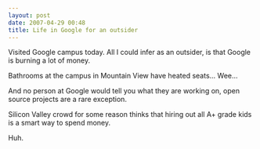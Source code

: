 ```yaml
---
layout: post
date: 2007-04-29 00:48
title: Life in Google for an outsider
---
```


Visited Google campus today. All I could infer as an outsider, 
is that Google is burning a lot of money.

Bathrooms at the campus in Mountain View have heated seats... 
Wee...

And no person at Google would tell you what they are working on, open source projects are a rare exception.

Silicon Valley crowd for some reason thinks that hiring out all A+ grade kids is a smart way to spend money.

Huh.
